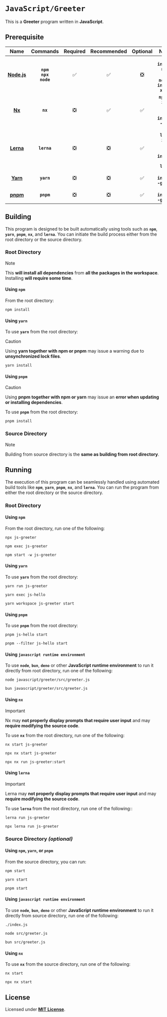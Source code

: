 # `JavaScript/Greeter`

This is a **Greeter** program written in **JavaScript**.

## Prerequisite

<div align="center">

| Name | Commands | Required | Recommended | Optional | Notes |
|:----:|:--------:|:--------:|:-----------:|:--------:|:-----:|
| [**Node.js**](https://nodejs.org/en/download/current) | **`npm`**<br>**`npx`**<br>**`node`** | &#9989; | &#9989; | &#10062; | **`nvm install node`**<br>or<br>**`nodenv install x.y.z`** |
| [**Nx**](https://nx.dev/getting-started/installation) | **`nx`** | &#10062; | &#9989; | &#9989; | **`npx nx init`**<br>or<br>**`npm install -g nx`** |
| [**Lerna**](https://lerna.js.org/docs/getting-started#adding-lerna-to-an-existing-repo) | **`lerna`** | &#10062; | &#10062; | &#9989; | **`npx lerna init`**<br>or<br>**`npm install -g lerna`** |
| [**Yarn**](https://www.graalvm.org/downloads/#) | **`yarn`** | &#10062; | &#10062; | &#9989; | **`npm install -g yarn`** |
| [**pnpm**](https://maven.apache.org/install.html) | **`pnpm`** | &#10062; | &#10062; | &#9989; | **`npm install -g pnpm`** |

</div>

## Building

This program is designed to be built automatically using tools such as
**`npm`**, **`yarn`**, **`pnpm`**, **`nx`**, and **`lerna`**. You can initiate
the build process either from the root directory or the source directory.

### Root Directory

> [!NOTE]
>
> This **will install all dependencies** from **all the packages in the
> workspace**. Installing **will require some time**.

#### Using `npm`

From the root directory:

```
npm install
```

#### Using `yarn`

To use **`yarn`** from the root directory:

> [!CAUTION]
> Using **yarn together with npm or pnpm** may issue a warning due to
> **unsynchronized lock files**.

```
yarn install
```

#### Using `pnpm`

> [!CAUTION]
> Using **pnpm together with npm or yarn** may issue an **error when updating or
> installing dependencies**.

To use **`pnpm`** from the root directory:

```
pnpm install
```

### Source Directory

> [!NOTE]
> Building from source directory is the **same as building from root
> directory**.

## Running

The execution of this program can be seamlessly handled using automated build
tools like **`npm`**, **`yarn`**, **`pnpm`**, **`nx`**, and **`lerna`**. You can
run the program from either the root directory or the source directory.

### Root Directory

#### Using `npm`

From the root directory, run one of the following:

```
npx js-greeter
```
```
npm exec js-greeter
```
```
npm start -w js-greeter
```

#### Using `yarn`

To use **`yarn`** from the root directory:

```
yarn run js-greeter
```
```
yarn exec js-hello
```
```
yarn workspace js-greeter start
```

#### Using `pnpm`

To use **`pnpm`** from the root directory:

```
pnpm js-hello start
```
```
pnpm --filter js-hello start
```

#### Using `javascript runtime environment`

To use **`node`**, **`bun`**, **`deno`** or other **JavaScript runtime
environment** to run it directly from root directory, run one of the following:

```
node javascript/greeter/src/greeter.js
```
```
bun javascript/greeter/src/greeter.js
```

#### Using `nx`

> [!IMPORTANT]
> Nx may **not properly display prompts that require user input** and may
> **require modifying the source code**.

To use **`nx`** from the root directory, run one of the following:

```
nx start js-greeter
```
```
npx nx start js-greeter
```
```
npx nx run js-greeter:start
```

#### Using `lerna`

> [!IMPORTANT]
> Lerna may **not properly display prompts that require user input** and may
> **require modifying the source code**.

To use **`lerna`** from the root directory, run one of the following::

```
lerna run js-greeter
```
```
npx lerna run js-greeter
```

### Source Directory _(optional)_

#### Using `npm`, `yarn`, or `pnpm`

From the source directory, you can run:

```
npm start
```
```
yarn start
```
```
pnpm start
```

#### Using `javascript runtime environment`

To use **`node`**, **`bun`**, **`deno`** or other **JavaScript runtime
environment** to run it directly from source directory, run one of the
following:

```
./index.js
```
```
node src/greeter.js
```
```
bun src/greeter.js
```

#### Using `nx`

To use **`nx`** from the source directory, run one of the following:

```
nx start
```
```
npx nx start
```

## License

Licensed under [**MIT License**](LICENSE).
